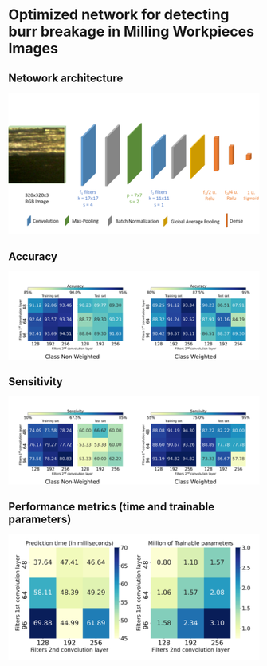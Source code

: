 # Optimized network for detecting burr breakage in Milling Workpieces Images


## Netowork architecture
![network](network.png)


## Accuracy
![accuracy](results/img_compare_fixed_accuracy.png)


## Sensitivity
![sensitivity](results/img_compare_fixed_sensivity.png)

## Performance metrics (time and trainable parameters)
![performance](results/img_matrix_fixed_weighted_computational.png)